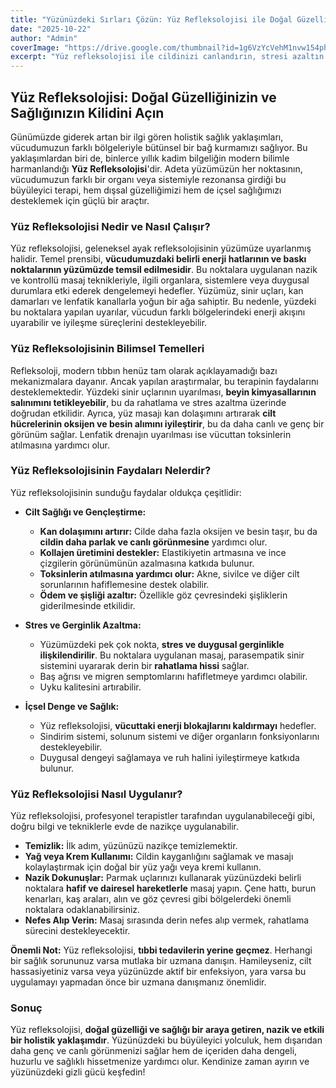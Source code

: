 ```yaml
---
title: "Yüzünüzdeki Sırları Çözün: Yüz Refleksolojisi ile Doğal Güzelliği ve Sağlığı Keşfedin"
date: "2025-10-22"
author: "Admin"
coverImage: "https://drive.google.com/thumbnail?id=1g6VzYcVehM1nvw154phVrxUG-TWfhYlg&sz=w1000"
excerpt: "Yüz refleksolojisi ile cildinizi canlandırın, stresi azaltın ve içsel dengenizi bulun."
---
```

## Yüz Refleksolojisi: Doğal Güzelliğinizin ve Sağlığınızın Kilidini Açın

Günümüzde giderek artan bir ilgi gören holistik sağlık yaklaşımları, vücudumuzun farklı bölgeleriyle bütünsel bir bağ kurmamızı sağlıyor. Bu yaklaşımlardan biri de, binlerce yıllık kadim bilgeliğin modern bilimle harmanlandığı **Yüz Refleksolojisi**'dir. Adeta yüzümüzün her noktasının, vücudumuzun farklı bir organı veya sistemiyle rezonansa girdiği bu büyüleyici terapi, hem dışsal güzelliğimizi hem de içsel sağlığımızı desteklemek için güçlü bir araçtır.

### Yüz Refleksolojisi Nedir ve Nasıl Çalışır?

Yüz refleksolojisi, geleneksel ayak refleksolojisinin yüzümüze uyarlanmış halidir. Temel prensibi, **vücudumuzdaki belirli enerji hatlarının ve baskı noktalarının yüzümüzde temsil edilmesidir**. Bu noktalara uygulanan nazik ve kontrollü masaj teknikleriyle, ilgili organlara, sistemlere veya duygusal durumlara etki ederek dengelemeyi hedefler. Yüzümüz, sinir uçları, kan damarları ve lenfatik kanallarla yoğun bir ağa sahiptir. Bu nedenle, yüzdeki bu noktalara yapılan uyarılar, vücudun farklı bölgelerindeki enerji akışını uyarabilir ve iyileşme süreçlerini destekleyebilir.

### Yüz Refleksolojisinin Bilimsel Temelleri

Refleksoloji, modern tıbbın henüz tam olarak açıklayamadığı bazı mekanizmalara dayanır. Ancak yapılan araştırmalar, bu terapinin faydalarını desteklemektedir. Yüzdeki sinir uçlarının uyarılması, **beyin kimyasallarının salınımını tetikleyebilir**, bu da rahatlama ve stres azaltma üzerinde doğrudan etkilidir. Ayrıca, yüz masajı kan dolaşımını artırarak **cilt hücrelerinin oksijen ve besin alımını iyileştirir**, bu da daha canlı ve genç bir görünüm sağlar. Lenfatik drenajın uyarılması ise vücuttan toksinlerin atılmasına yardımcı olur.

### Yüz Refleksolojisinin Faydaları Nelerdir?

Yüz refleksolojisinin sunduğu faydalar oldukça çeşitlidir:

*   **Cilt Sağlığı ve Gençleştirme:**
    *   **Kan dolaşımını artırır:** Cilde daha fazla oksijen ve besin taşır, bu da **cildin daha parlak ve canlı görünmesine** yardımcı olur.
    *   **Kollajen üretimini destekler:** Elastikiyetin artmasına ve ince çizgilerin görünümünün azalmasına katkıda bulunur.
    *   **Toksinlerin atılmasına yardımcı olur:** Akne, sivilce ve diğer cilt sorunlarının hafiflemesine destek olabilir.
    *   **Ödem ve şişliği azaltır:** Özellikle göz çevresindeki şişliklerin giderilmesinde etkilidir.

*   **Stres ve Gerginlik Azaltma:**
    *   Yüzümüzdeki pek çok nokta, **stres ve duygusal gerginlikle ilişkilendirilir**. Bu noktalara uygulanan masaj, parasempatik sinir sistemini uyararak derin bir **rahatlama hissi** sağlar.
    *   Baş ağrısı ve migren semptomlarını hafifletmeye yardımcı olabilir.
    *   Uyku kalitesini artırabilir.

*   **İçsel Denge ve Sağlık:**
    *   Yüz refleksolojisi, **vücuttaki enerji blokajlarını kaldırmayı** hedefler.
    *   Sindirim sistemi, solunum sistemi ve diğer organların fonksiyonlarını destekleyebilir.
    *   Duygusal dengeyi sağlamaya ve ruh halini iyileştirmeye katkıda bulunur.

### Yüz Refleksolojisi Nasıl Uygulanır?

Yüz refleksolojisi, profesyonel terapistler tarafından uygulanabileceği gibi, doğru bilgi ve tekniklerle evde de nazikçe uygulanabilir.

*   **Temizlik:** İlk adım, yüzünüzü nazikçe temizlemektir.
*   **Yağ veya Krem Kullanımı:** Cildin kayganlığını sağlamak ve masajı kolaylaştırmak için doğal bir yüz yağı veya kremi kullanın.
*   **Nazik Dokunuşlar:** Parmak uçlarınızı kullanarak yüzünüzdeki belirli noktalara **hafif ve dairesel hareketlerle** masaj yapın. Çene hattı, burun kenarları, kaş araları, alın ve göz çevresi gibi bölgelerdeki önemli noktalara odaklanabilirsiniz.
*   **Nefes Alıp Verin:** Masaj sırasında derin nefes alıp vermek, rahatlama sürecini destekleyecektir.

**Önemli Not:** Yüz refleksolojisi, **tıbbi tedavilerin yerine geçmez**. Herhangi bir sağlık sorununuz varsa mutlaka bir uzmana danışın. Hamileyseniz, cilt hassasiyetiniz varsa veya yüzünüzde aktif bir enfeksiyon, yara varsa bu uygulamayı yapmadan önce bir uzmana danışmanız önemlidir.

### Sonuç

Yüz refleksolojisi, **doğal güzelliği ve sağlığı bir araya getiren, nazik ve etkili bir holistik yaklaşımdır**. Yüzünüzdeki bu büyüleyici yolculuk, hem dışarıdan daha genç ve canlı görünmenizi sağlar hem de içeriden daha dengeli, huzurlu ve sağlıklı hissetmenize yardımcı olur. Kendinize zaman ayırın ve yüzünüzdeki gizli gücü keşfedin!